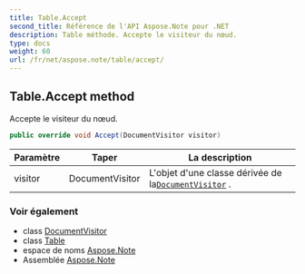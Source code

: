 ```yaml
---
title: Table.Accept
second_title: Référence de l'API Aspose.Note pour .NET
description: Table méthode. Accepte le visiteur du nœud.
type: docs
weight: 60
url: /fr/net/aspose.note/table/accept/
---
```

## Table.Accept method

Accepte le visiteur du nœud.

```csharp
public override void Accept(DocumentVisitor visitor)
```

| Paramètre | Taper | La description |
| --- | --- | --- |
| visitor | DocumentVisitor | L'objet d'une classe dérivée de la[`DocumentVisitor`](../../documentvisitor/) . |

### Voir également

* class [DocumentVisitor](../../documentvisitor/)
* class [Table](../)
* espace de noms [Aspose.Note](../../table/)
* Assemblée [Aspose.Note](../../../)


